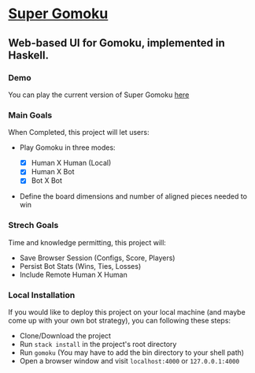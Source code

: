 # [Super Gomoku](https://super-gomoku.herokuapp.com/)
## Web-based UI for Gomoku, implemented in Haskell.

### Demo
You can play the current version of Super Gomoku [here](https://super-gomoku.herokuapp.com/)

### Main Goals
When Completed, this project will let users:

* Play Gomoku in three modes:

  - [x] Human X Human (Local)
  - [x] Human X Bot
  - [x] Bot X Bot

* Define the board dimensions and number of aligned pieces needed to win

### Strech Goals
Time and knowledge permitting, this project will:

*  Save Browser Session (Configs, Score, Players)
*  Persist Bot Stats (Wins, Ties, Losses)
*  Include Remote Human X Human

### Local Installation
If you would like to deploy this project on your local machine (and maybe come up with your own bot strategy), you can following these steps:

* Clone/Download the project
* Run `stack install` in the project's root directory
* Run `gomoku` (You may have to add the bin directory to your shell path)
* Open a browser window and visit `localhost:4000` or `127.0.0.1:4000`
